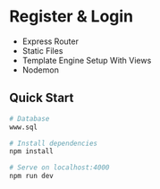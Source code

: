 # Register & Login

- Express Router
- Static Files
- Template Engine Setup With Views
- Nodemon

## Quick Start

```bash
# Database
www.sql

# Install dependencies
npm install

# Serve on localhost:4000
npm run dev
```
